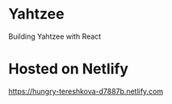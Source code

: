 # Yahtzee
Building Yahtzee with React

# Hosted on Netlify
https://hungry-tereshkova-d7887b.netlify.com
